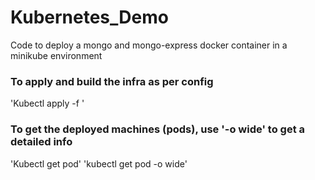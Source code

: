 # Kubernetes_Demo
Code to deploy a mongo and mongo-express docker container in a minikube environment

### To apply and build the infra as per config
'Kubectl apply -f <yaml file>' 

### To get the deployed machines (pods), use '-o wide' to get a detailed info
'Kubectl get pod'
'kubectl get pod -o wide'
